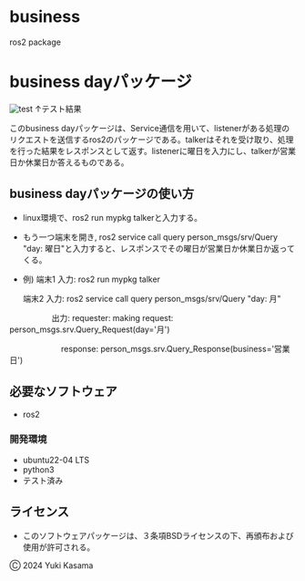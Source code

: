 # business
ros2 package
# business dayパッケージ
![test](https://github.com/blizzard003/business/actions/workflows/test.yml/badge.svg)
↑テスト結果

このbusiness dayパッケージは、Service通信を用いて、listenerがある処理のリクエストを送信するros2のパッケージである。talkerはそれを受け取り、処理を行った結果をレスポンスとして返す。listenerに曜日を入力にし、talkerが営業日か休業日か答えるものである。

## business dayパッケージの使い方
- linux環境で、ros2 run mypkg talkerと入力する。
- もう一つ端末を開き, ros2 service call query person_msgs/srv/Query "day: 曜日"と入力すると、レスポンスでその曜日が営業日か休業日か返ってくる。
- 例) 端末1 入力: ros2 run mypkg talker

     端末2 入力: ros2 service call query person_msgs/srv/Query "day: 月"

　　　　　 出力: requester: making request: person_msgs.srv.Query_Request(day='月')<br>

&nbsp;&nbsp;&nbsp;&nbsp;&nbsp;&nbsp;&nbsp;&nbsp;&nbsp;&nbsp;&nbsp;&nbsp;&nbsp;&nbsp;&nbsp;&nbsp;&nbsp;&nbsp;&nbsp;&nbsp;&nbsp;&nbsp;&nbsp;response:  person_msgs.srv.Query_Response(business='営業日')

## 必要なソフトウェア
- ros2
  
### 開発環境
- ubuntu22-04 LTS
- python3
 - テスト済み
  
## ライセンス
- このソフトウェアパッケージは、３条項BSDライセンスの下、再頒布および使用が許可される。

Ⓒ 2024 Yuki Kasama
